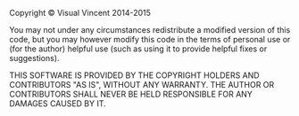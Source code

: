 Copyright © Visual Vincent 2014-2015

You may not under any circumstances redistribute a modified version of this code, but you may however modify this code in the terms of personal use or (for the author) helpful use (such as using it to provide helpful fixes or suggestions).

THIS SOFTWARE IS PROVIDED BY THE COPYRIGHT HOLDERS AND CONTRIBUTORS "AS IS", WITHOUT ANY WARRANTY. THE AUTHOR OR CONTRIBUTORS SHALL NEVER BE HELD RESPONSIBLE FOR ANY DAMAGES CAUSED BY IT.

